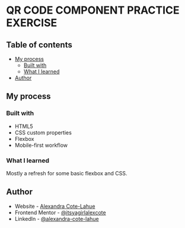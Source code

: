 # QR CODE COMPONENT PRACTICE EXERCISE

## Table of contents

- [My process](#my-process)
  - [Built with](#built-with)
  - [What I learned](#what-i-learned)
- [Author](#author)

## My process

### Built with

- HTML5
- CSS custom properties
- Flexbox
- Mobile-first workflow


### What I learned

Mostly a refresh for some basic flexbox and CSS. 

## Author

- Website - [Alexandra Cote-Lahue](https://itsyagirlalexcote.github.io/portfolio/)
- Frontend Mentor - [@itsyagirlalexcote](https://www.frontendmentor.io/profile/itsyagirlalexcote)
- LinkedIn - [@alexandra-cote-lahue](https://www.linkedin.com/in/alexandra-cote-lahue/)

